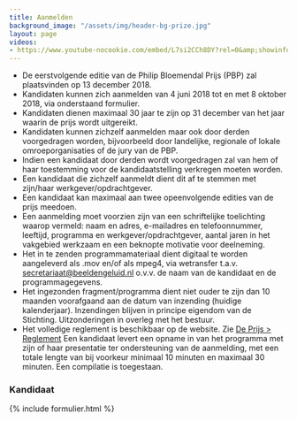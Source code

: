 ```yaml
---
title: Aanmelden
background_image: "/assets/img/header-bg-prize.jpg"
layout: page
videos:
- https://www.youtube-nocookie.com/embed/L7si2CCh8DY?rel=0&amp;showinfo=0
---
```


* De eerstvolgende editie van de Philip Bloemendal Prijs (PBP) zal plaatsvinden op 13 december 2018.
* Kandidaten kunnen zich aanmelden van 4 juni 2018 tot en met 8 oktober 2018, via onderstaand formulier.
* Kandidaten dienen maximaal 30 jaar te zijn op 31 december van het jaar waarin de prijs wordt uitgereikt.
* Kandidaten kunnen zichzelf aanmelden maar ook door derden voorgedragen worden, bijvoorbeeld door landelijke, regionale of lokale omroeporganisaties of de jury van de PBP.
* Indien een kandidaat door derden wordt voorgedragen zal van hem of haar toestemming voor de kandidaatstelling verkregen moeten worden.
* Een kandidaat die zichzelf aanmeldt dient dit af te stemmen met zijn/haar werkgever/opdrachtgever.
* Een kandidaat kan maximaal aan twee opeenvolgende edities van de prijs meedoen.
* Een aanmelding moet voorzien zijn van een schriftelijke toelichting waarop vermeld: naam en adres, e-mailadres en telefoonnummer, leeftijd, programma en werkgever/opdrachtgever, aantal jaren in het vakgebied werkzaam en een beknopte motivatie voor deelneming.
* Het in te zenden programmamateriaal dient digitaal te worden aangeleverd als .mov en/of als mpeg4, via wetransfer t.a.v. [secretariaat@beeldengeluid.nl](mailto:secretariaat@beeldengeluid.nl) o.v.v. de naam van de kandidaat en de programmagegevens. 
* Het ingezonden fragment/programma dient niet ouder te zijn dan 10 maanden voorafgaand aan de datum van inzending (huidige kalenderjaar). Inzendingen blijven in principe eigendom van de Stichting. Uitzonderingen in overleg met het bestuur.
* Het volledige reglement is beschikbaar op de website. Zie [De Prijs > Reglement](/de-prijs#reglement)
Een kandidaat levert een opname in van het programma met zijn of haar presentatie ter ondersteuning van de aanmelding, met een totale lengte van bij voorkeur minimaal 10 minuten en maximaal 30 minuten. Een compilatie is toegestaan.

### Kandidaat

{% include formulier.html %}